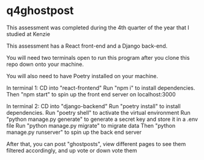 # q4ghostpost
This assessment was completed during the 4th quarter of the year that I studied at Kenzie


This assessment has a React front-end and a Django back-end.

You will need two terminals open to run this program after you clone this repo down onto your machine. 

You will also need to have Poetry installed on your machine. 

In terminal 1:
CD into "react-frontend"
Run "npm i" to install dependencies.
Then "npm start" to spin up the front end server on localhost:3000

In terminal 2:
CD into "django-backend"
Run "poetry install" to install dependencies.
Run "poetry shell" to activate the virtual environment
Run "python manage.py generate" to generate a secret key and store it in a .env file
Run "python manage.py migrate" to migrate data
Then "python manage.py runserver" to spin up the back end server

After that, you can post "ghostposts", view different pages to see them filtered accordingly, and up vote or down vote them